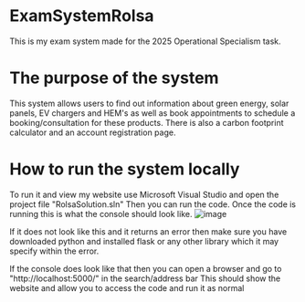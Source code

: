 # ExamSystemRolsa

This is my exam system made for the 2025 Operational Specialism task. 
# The purpose of the system
This system allows users to find out information about green energy, solar panels, EV chargers and HEM's as well as book appointments 
to schedule a booking/consultation for these products. There is also a carbon footprint calculator and an account registration page. 

# How to run the system locally
To run it and view my website use Microsoft Visual Studio and open the project file "RolsaSolution.sln" 
Then you can run the code. Once the code is running this is what the console should look like.
![image](https://github.com/user-attachments/assets/d3084d52-aca8-4a23-ac46-499498a8acf2)

If it does not look like this and it returns an error then make sure you have downloaded python and installed flask or any other library which it may specify within the error.

If the console does look like that then you can open a browser and go to "http://localhost:5000/" in the search/address bar
This should show the website and allow you to access the code and run it as normal

